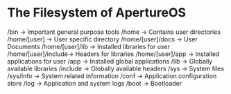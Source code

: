 # The Filesystem of ApertureOS

/bin 				-> Important general purpose tools
/home 				-> Contains user directories
/home/[user]		-> User specific directory
/home/[user]/docs	-> User Documents
/home/[user]/lib 	-> Installed libraries for user
/home/[user]/include-> Headers for libraries
/home/[user]/app 	-> Installed applications for user
/app 				-> Installed global applications
/lib				-> Globally available libraries
/include			-> Globally available headers
/sys				-> System files
/sys/info			-> System related information
/conf				-> Application configuration store
/log 				-> Application and system logs
/boot 				-> Bootloader